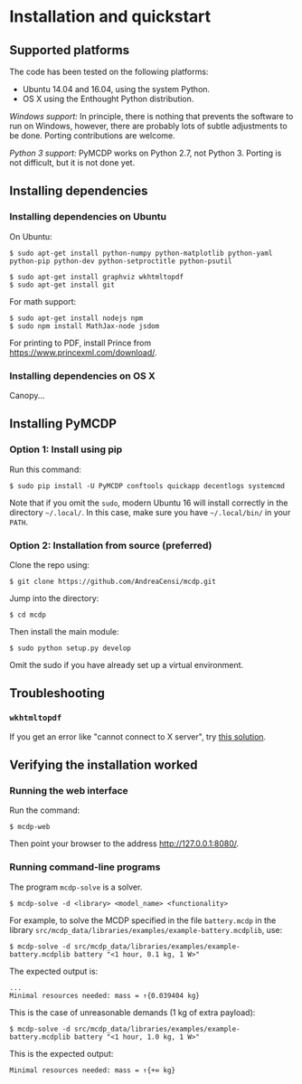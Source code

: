 # Installation and quickstart

## Supported platforms

The code has been tested on the following platforms:

* Ubuntu 14.04 and 16.04, using the system Python.
* OS X using the Enthought Python distribution.


*Windows support:* In principle, there is nothing that prevents the software
to run on Windows, however, there are probably lots of subtle
adjustments to be done. Porting contributions are welcome.

*Python 3 support:* PyMCDP works on Python 2.7, not Python 3.
Porting is not difficult, but it is not done yet.


## Installing dependencies

### Installing dependencies on Ubuntu

On Ubuntu:

    $ sudo apt-get install python-numpy python-matplotlib python-yaml python-pip python-dev python-setproctitle python-psutil

    $ sudo apt-get install graphviz wkhtmltopdf
    $ sudo apt-get install git

For math support:

    $ sudo apt-get install nodejs npm
    $ sudo npm install MathJax-node jsdom

For printing to PDF, install Prince from https://www.princexml.com/download/.

### Installing dependencies on OS X

Canopy...

## Installing PyMCDP

### Option 1: Install using pip

Run this command:

    $ sudo pip install -U PyMCDP conftools quickapp decentlogs systemcmd

Note that if you omit the ``sudo``, modern Ubuntu 16 will install
correctly in the directory ``~/.local/``. In this case,
make sure you have ``~/.local/bin/`` in your ``PATH``.

### Option 2: Installation from source (preferred)

Clone the repo using:

    $ git clone https://github.com/AndreaCensi/mcdp.git

Jump into the directory:

    $ cd mcdp

Then install the main module:

    $ sudo python setup.py develop

Omit the sudo if you have already set up a virtual environment.

## Troubleshooting

### ``wkhtmltopdf``

If you get an error like "cannot connect to X server", try  [this solution](http://stackoverflow.com/a/34947479/334788).



## Verifying the installation worked

### Running the web interface

Run the command:

    $ mcdp-web

Then point your browser to the address <http://127.0.0.1:8080/>.

### Running command-line programs

The program ``mcdp-solve`` is a solver.

    $ mcdp-solve -d <library> <model_name> <functionality>

For example, to solve the MCDP specified in the file ``battery.mcdp`` in
the library ``src/mcdp_data/libraries/examples/example-battery.mcdplib``, use:

    $ mcdp-solve -d src/mcdp_data/libraries/examples/example-battery.mcdplib battery "<1 hour, 0.1 kg, 1 W>"

The expected output is:

    ...
    Minimal resources needed: mass = ↑{0.039404 kg}

This is the case of unreasonable demands (1 kg of extra payload):

    $ mcdp-solve -d src/mcdp_data/libraries/examples/example-battery.mcdplib battery "<1 hour, 1.0 kg, 1 W>"

This is the expected output:

    Minimal resources needed: mass = ↑{+∞ kg}
